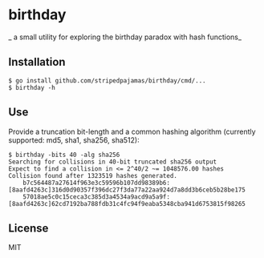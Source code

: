 # birthday

_ a small utility for exploring the birthday paradox with hash functions_

## Installation
```shell
$ go install github.com/stripedpajamas/birthday/cmd/...
$ birthday -h
```

## Use
Provide a truncation bit-length and a common hashing algorithm (currently supported: md5, sha1, sha256, sha512):

```shell
$ birthday -bits 40 -alg sha256
Searching for collisions in 40-bit truncated sha256 output
Expect to find a collision in <= 2^40/2 ~= 1048576.00 hashes
Collision found after 1323519 hashes generated.
	b7c564487a27614f963e3c59596b107dd98389b6: [8aafd4263c]316d0d90357f396dc27f3da77a22aa924d7a8dd3b6ceb5b28be175
	57018ae5c0c15ceca3c385d3a4534a9acd9a5a9f: [8aafd4263c]62cd7192ba788fdb31c4fc94f9eaba5348cba941d6753815f98265
```

## License
MIT